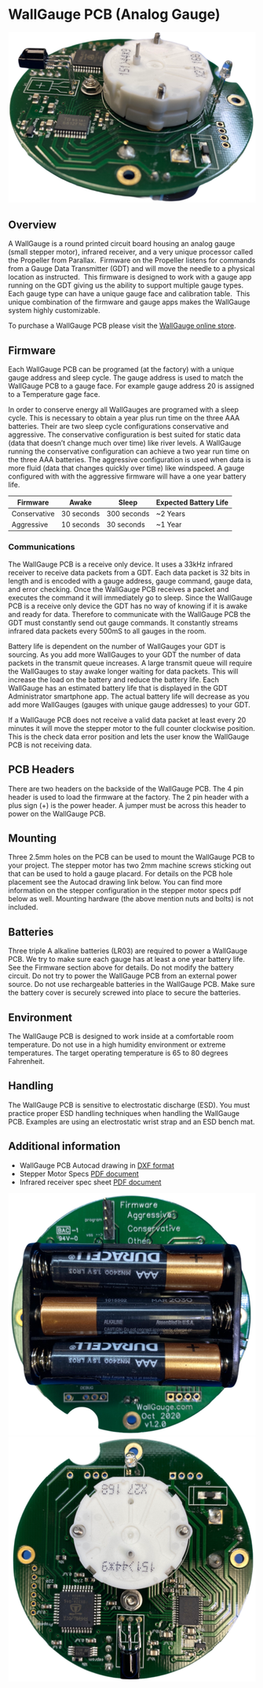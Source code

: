 # WallGauge PCB (Analog Gauge)

![pic](./Pics/wgPCB_SideView.png)

## Overview

A WallGauge is a round printed circuit board housing an analog gauge (small stepper motor), infrared receiver, and a very unique processor called the Propeller from Parallax.  Firmware on the Propeller listens for commands from a Gauge Data Transmitter (GDT) and will move the needle to a physical location as instructed.  This firmware is designed to work with a gauge app running on the GDT giving us the ability to support multiple gauge types. Each gauge type can have a unique gauge face and calibration table.  This unique combination of the firmware and gauge apps makes the WallGauge system highly customizable.

To purchase a WallGauge PCB please visit the [WallGauge online store](https://www.wallgauge.com/product-page/wallgauge-pcb).

## Firmware

Each WallGauge PCB can be programed (at the factory) with a unique gauge address and sleep cycle.  The gauge address is used to match the WallGauge PCB to a gauge face.  For example gauge address 20 is assigned to a Temperature gage face.

In order to conserve energy all WallGauges are programed with a sleep cycle.  This is necessary to obtain a year plus run time on the three AAA batteries. Their are two sleep cycle configurations conservative and aggressive.  The conservative configuration is best suited for static data (data that doesn’t change much over time) like river levels.  A WallGauge running the conservative configuration can achieve a two year run time on the three AAA batteries.   The aggressive configuration is used when data is more fluid (data that changes quickly over time) like windspeed.  A gauge configured with with the aggressive firmware will have a one year battery life.

| Firmware | Awake | Sleep | Expected Battery Life|
|----------|-------|-------|----------------------|
|Conservative|30 seconds| 300 seconds|~2 Years|
|Aggressive|10 seconds| 30 seconds|~1 Year|

### Communications

The WallGauge PCB is a receive only device.  It uses a 33kHz infrared receiver to receive data packets from a GDT. Each data packet is 32 bits in length and is encoded with a gauge address, gauge command, gauge data, and error checking. Once the WallGauge PCB receives a packet and executes the command it will immediately go to sleep.  Since the WallGauge PCB is a receive only device the GDT has no way of knowing if it is awake and ready for data. Therefore to communicate with the WallGauge PCB the GDT must constantly send out gauge commands. It constantly streams infrared data packets every 500mS to all gauges in the room.

Battery life is dependent on the number of WallGauges your GDT is sourcing. As you add more WallGauges to your GDT the number of data packets in the transmit queue increases.   A large transmit queue will require the WallGauges to stay awake longer waiting for data packets.  This will increase the load on the battery and reduce the battery life.  Each WallGauge has an estimated battery life that is displayed in the GDT Administrator smartphone app. The actual battery life will decrease as you add more WallGauges (gauges with unique gauge addresses) to your GDT.  

If a WallGauge PCB does not receive a valid data packet at least every 20 minutes it will move the stepper motor to the full counter clockwise position.  This is the check data error position and lets the user know the WallGauge PCB is not receiving data.

## PCB Headers

There are two headers on the backside of the WallGauge PCB.  The 4 pin header is used to load the firmware at the factory.  The 2 pin header with a plus sign (+) is the power header.  A jumper must be across this header to power on the WallGauge PCB.

## Mounting

Three 2.5mm holes on the PCB can be used to mount the WallGauge PCB to your project. The stepper motor has two 2mm machine screws sticking out that can be used to hold a gauge placard. For details on the PCB hole placement see the Autocad drawing link below. You can find more information on the stepper configuration in the stepper motor specs pdf below as well. Mounting hardware (the above mention nuts and bolts) is not included.

## Batteries

Three triple A alkaline batteries (LR03) are required to power a WallGauge PCB.  We try to make sure each gauge has at least a one year battery life.  See the Firmware section above for details.  Do not modify the battery circuit. Do not try to power the WallGauge PCB from an external power source.  Do not use rechargeable batteries in the WallGauge PCB. Make sure the battery cover is securely screwed into place to secure the batteries.

## Environment

The WallGauge PCB is designed to work inside at a comfortable room temperature.  Do not use in a high humidity environment or extreme temperatures. The target operating temperature is 65 to 80 degrees Fahrenheit.

## Handling

The WallGauge PCB is sensitive to electrostatic discharge (ESD).  You must practice proper ESD handling techniques when handling the WallGauge PCB.  Examples are using an electrostatic wrist strap and an ESD bench mat.

## Additional information

* WallGauge PCB Autocad drawing in [DXF format](./Docs/WallGaugePCB.dxf)
* Stepper Motor Specs [PDF document](./Docs/StepperSpec.pdf)
* Infrared receiver spec sheet [PDF document](./Docs/tsop382.pdf)

![pic](./Pics/wgPCB_BackBattery.png)
![pic](./Pics/wgPCB_StepperView.png)